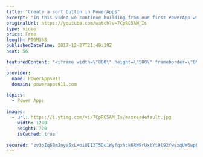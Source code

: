 ```yaml
---
title: "Create a sort button in PowerApps"
excerpt: "In this video we continue building from our first PowerApp with SharePoint and look at how the sort button works. This exposes us to contextual variables and my tricks for figuring out what is going on. Pretty fun stuff.  Link to the video on making your first PowerApp with SharePoint. https://youtu.be/BnYe_7fpZRM"
originalUrl: https://youtube.com/watch?v=7CpRC5AM_Is
type: video
price: Free
length: PT6M36S
publishedDateTime: 2017-12-27T21:49:39Z
heat: 56

featuredContent: "<iframe width=\"800\" height=\"500\" frameborder=\"0\" src=\"https://www.youtube.com/embed/7CpRC5AM_Is\" allow=\"accelerometer; autoplay; encrypted-media; gyroscope; picture-in-picture\" allowfullscreen></iframe>"

provider:
  name: PowerApps911
  domain: powerapps911.com

topics:
  - Power Apps

images:
  - url: https://i.ytimg.com/vi/7CpRC5AM_Is/maxresdefault.jpg
    width: 1280
    height: 720
    isCached: true

secured: "zv3pIq6BmJnyaSxL+oiUI13T5Oc1Wyfqxhck6RW9rUxtYt9l92YwsxqUW6wpFdy1LQ2p1TVLWAelmED2vN45tWcR/O4Sqeb73b8eCE3odzPwsc89ZXPJDGYp6v5OcUAEsql75RvUx7b3ObtgjLNZqapGBiRI1sGmOR6m+NBogbwTtjriD+fiv0B5SRtUAYoQ3nfRg3MBD8gm/sDUFqFeTfBl/1vnFvkmwStHRENLcqV8BI9BuksTzYoPKc11wtM3PEdNDy75rhzfOo0z+Whe31VXKgCtKCoXaYVBThNTkn9J42BVNXUnk26jaWGSo8XCFhO8eq6ixDk5Z6WKOVVf4Q1XZEuwCzvobExC00/AXRqxWFGmro700JBLKKi+wBT3+icZEIuIWZYT7yg9QM0JyfLgf8MwscIx2qYpyi2gxeU=;ctQ/sqPdfBjnUSy1Nk+2yg=="
---
```


